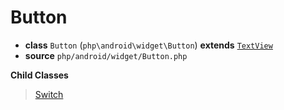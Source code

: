 # Button

- **class** `Button` (`php\android\widget\Button`) **extends** [`TextView`](classes/php/android/widget/TextView.md)
- **source** `php/android/widget/Button.php`

**Child Classes**

> [Switch](classes/php/android/widget/Switch.md)